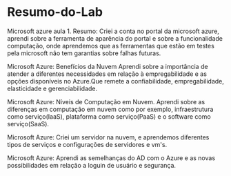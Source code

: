 # Resumo-do-Lab

Microsoft azure aula 1.
Resumo: Criei a conta no portal da microsoft azure, aprendi sobre a ferramenta de aparência do portal e sobre a funcionalidade computação, onde aprendemos que as ferramentas que estão em testes pela microsoft não
tem garantias sobre falhas futuras.

Microsoft Azure: Benefícios da Nuvem
Aprendi sobre a importância de atender a diferentes necessidades em relação à empregabilidade e as opções disponíveis no Azure.Que remete a confiabilidade, empregabilidade, elasticidade e gerenciabilidade.

Microsoft Azure: Níveis de Computação em Nuvem.
Aprendi sobre as diferenças em computação em nuvem como por exemplo, infraestrutura como serviço(IaaS), plataforma como serviço(PaaS) e o software como serviço(SaaS).

Microsoft Azure: Criei um servidor na nuvem, e aprendemos diferentes tipos de serviços e configurações de servidores e vm's.

Microsoft Azure: Aprendi as semelhanças do AD com o Azure e as novas possibilidades em relação a loguin de usuário e segurança.

